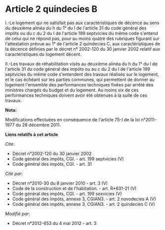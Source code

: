 # Article 2 quindecies B

I.-Le logement qui ne satisfait pas aux caractéristiques de décence au sens du deuxième alinéa du h du 1° du I de l'article
31 du code général des impôts ou du c du 2 du I de l'article 199 septvicies du même code s'entend de celui qui ne répond pas,
pour au moins quatre des rubriques figurant sur l'attestation prévue au 1° de l'article 2 quindecies C, aux caractéristiques
de la décence définies par le décret n° 2002-120 du 30 janvier 2002 relatif aux caractéristiques du logement décent. 

II.-Les travaux de réhabilitation visés au deuxième alinéa du h du 1° du I de l'article 31 du code général des impôts ou au c
du 2 du I de l'article 199 septvicies du même code s'entendent des travaux réalisés sur le logement, et le cas échéant sur
les parties communes, qui permettent de donner au logement l'ensemble des performances techniques fixées par arrêté des
ministres chargés du budget et du logement. Au moins six de ces performances techniques doivent avoir été obtenues à la suite
de ces travaux.

**Nota:**

Modifications effectuées en conséquence de l'article 75-I de la loi n°2011-1977 du 28 décembre 2011.

**Liens relatifs à cet article**

_Cite_:

  - Décret n°2002-120 du 30 janvier 2002
  - Code général des impôts, CGI. - art. 199 septvicies (V)
  - Code général des impôts, CGI. - art. 31

_Cité par_:

  - Décret n°2010-30 du 8 janvier 2010 - art. 3 (V)
  - Code de la construction et de l'habitation. - art. R*631-21 (V)
  - Code général des impôts, CGI. - art. 199 sexvicies (V)
  - Code général des impôts, annexe 3, CGIAN3. - art. 2 novodecies A (V)
  - Code général des impôts, annexe 3, CGIAN3. - art. 2 quindecies C (V)

_Modifié par_:

  - Décret n°2012-653 du 4 mai 2012 - art. 3
